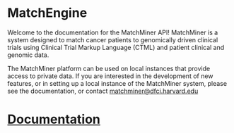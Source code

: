 # MatchEngine 
Welcome to the documentation for the MatchMiner API! MatchMiner is a system designed to match cancer patients to genomically driven clinical trials using Clinical Trial Markup Language (CTML) and patient clinical and genomic data. 

The MatchMiner platform can be used on local instances that provide access to private data. If you are interested in the development of new features, or in setting up a local instance of the MatchMiner system, please see the documentation, or contact [matchminer@dfci.harvard.edu](https://app.gitbook.com/@matchminer/s/matchminer)

# [Documentation](https://matchminer.gitbook.io/matchminer/matchminer-ui/coming-soon...)
